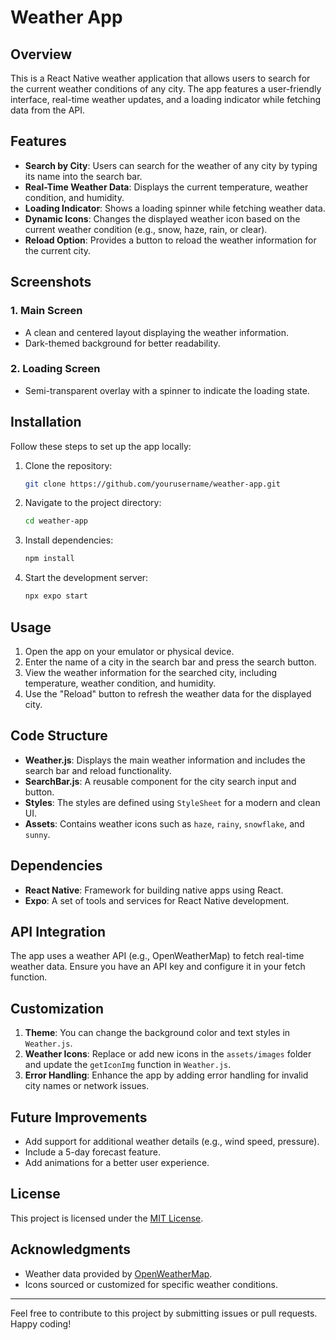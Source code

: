 # Weather App

## Overview
This is a React Native weather application that allows users to search for the current weather conditions of any city. The app features a user-friendly interface, real-time weather updates, and a loading indicator while fetching data from the API.

## Features
- **Search by City**: Users can search for the weather of any city by typing its name into the search bar.
- **Real-Time Weather Data**: Displays the current temperature, weather condition, and humidity.
- **Loading Indicator**: Shows a loading spinner while fetching weather data.
- **Dynamic Icons**: Changes the displayed weather icon based on the current weather condition (e.g., snow, haze, rain, or clear).
- **Reload Option**: Provides a button to reload the weather information for the current city.

## Screenshots
### 1. Main Screen
- A clean and centered layout displaying the weather information.
- Dark-themed background for better readability.

### 2. Loading Screen
- Semi-transparent overlay with a spinner to indicate the loading state.

## Installation
Follow these steps to set up the app locally:

1. Clone the repository:
   ```bash
   git clone https://github.com/yourusername/weather-app.git
   ```

2. Navigate to the project directory:
   ```bash
   cd weather-app
   ```

3. Install dependencies:
   ```bash
   npm install
   ```

4. Start the development server:
   ```bash
   npx expo start
   ```

## Usage
1. Open the app on your emulator or physical device.
2. Enter the name of a city in the search bar and press the search button.
3. View the weather information for the searched city, including temperature, weather condition, and humidity.
4. Use the "Reload" button to refresh the weather data for the displayed city.

## Code Structure
- **Weather.js**: Displays the main weather information and includes the search bar and reload functionality.
- **SearchBar.js**: A reusable component for the city search input and button.
- **Styles**: The styles are defined using `StyleSheet` for a modern and clean UI.
- **Assets**: Contains weather icons such as `haze`, `rainy`, `snowflake`, and `sunny`.

## Dependencies
- **React Native**: Framework for building native apps using React.
- **Expo**: A set of tools and services for React Native development.

## API Integration
The app uses a weather API (e.g., OpenWeatherMap) to fetch real-time weather data. Ensure you have an API key and configure it in your fetch function.

## Customization
1. **Theme**: You can change the background color and text styles in `Weather.js`.
2. **Weather Icons**: Replace or add new icons in the `assets/images` folder and update the `getIconImg` function in `Weather.js`.
3. **Error Handling**: Enhance the app by adding error handling for invalid city names or network issues.

## Future Improvements
- Add support for additional weather details (e.g., wind speed, pressure).
- Include a 5-day forecast feature.
- Add animations for a better user experience.

## License
This project is licensed under the [MIT License](LICENSE).

## Acknowledgments
- Weather data provided by [OpenWeatherMap](https://openweathermap.org/).
- Icons sourced or customized for specific weather conditions.

---

Feel free to contribute to this project by submitting issues or pull requests. Happy coding!

